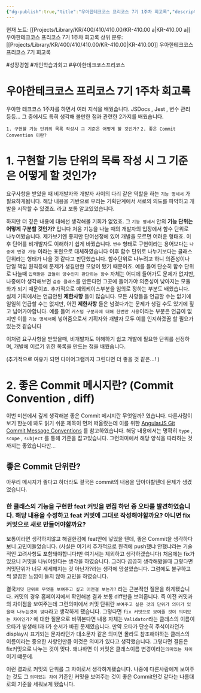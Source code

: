 ```yaml
---
{"dg-publish":true,"title":"우아한테크코스 프리코스 7기 1주차 회고록","description":"1주차 미션에서 주로 생각해 본 내용인 기능 단위 목록을 작성하는 방법이란? 그리고 좋은  commit message란? 생각해본 내용을 다루고 있습니다.","permalink":"/projects/library/kr/400/410/410-00/kr-410-00-a/","dgPassFrontmatter":true,"noteIcon":"0","created":"2024-11-19T01:38:24.003+09:00","updated":"2024-11-20T19:48:47.923+09:00"}
---
```


현재 노트: [[Projects/Library/KR/400/410/410.00/KR-410.00 a\|KR-410.00 a]] 우아한테크코스 프리코스 7기 1주차 회고록
상위 분류: [[Projects/Library/KR/400/410/410.00/KR-410.00\|KR-410.00]] 우아한테크코스 프리코스 7기 회고록


#성장경험 #개인학습과회고 #우아한테크코스프리코스


# 우아한테크코스 프리코스 7기 1주차 회고록



우아한 테크코스 1주차를 하면서 여러 지식을 배웠습니다.
JSDocs , Jest , 변수 관리 등등... 그 중에서도 특히 생각해 볼만한 점과 관련한 2가지를 배웠습니다.


`1. 구현할 기능 단위의 목록 작성시 그 기준은 어떻게 할 것인가?`
`2. 좋은 Commit Convention 이란?`


# 1. 구현할 기능 단위의 목록 작성 시 그 기준은 어떻게 할 것인가?

요구사항을 받았을 때 비개발자와 개발자 사이의 다리 같은 역할을 하는 `기능 명세서` 가 필요하게됩니다. 해당 내용을 기반으로 우리는 기획단계에서 서로의 의도를 파악하고 개발을 시작할 수 있겠죠. 라고 보통 알고있었습니다.

하지만 더 깊은 내용에 대해선 생각해볼 기회가 없었죠. 그  `기능 명세서` 안의 **기능 단위는 어떻게 구분할 것인가?** 입니다
처음 기능을 나눌 때의 개발자의 입장에서 함수 단위로 나누어봤습니다. 제가보기엔 좋지만 단어선정에 있어 개발을 모르면 어려운 형태죠.
이후 단어를 비개발자도 이해하기 쉽게 바꿨습니다. `변수` 형태로 구현이라는 용어보다는 `나중에 변경 가능` 이라는 표현으로 대체하였습니다
이후 함수 단위로 나누기보다는 클래스 단위라는 형태가 나을 것 같다고 판단했습니다. 함수단위로 나누려고 하니 의존성이나 단일 책임 원칙등에 문제가 생길만한 모양이 됐기 때문이죠. 예를 들어 단순히 함수 단위로 나눌때 `입력받은 값들이 양수인지 판단하는 함수` 자체는 어디에 들어가도 문제가 없지만, 나중에야 생각해보면 `검증 클래스`를 만든다면 그곳에 들어가야 의존성이 낮아지는 모듈화가 되기 때문이죠.
추가적으로 예외케이스부분을 임의로 정하는 부분도 배웠습니다. 실제 기획에서는 언급안된 **제한사항** 들이 많습니다. 모든 사항들을 언급할 수는 없기에 일일히 언급할 수는 없지만, 어떤 **제한사항** 들은 넘겼다가는 문제가 생길 수도 있기에 짚고 넘어가야합니다.  예를 들어 `커스텀 구분자에 대해 한번만 사용`이라는 부분은 언급이 없지만 이를 `기능 명세서`에 넣어줌으로서 기획자와 개발자 모두 이를 인지하겠끔 할 필요가 있는것 같습니다


이처럼 요구사항을 받았을때, 비개발자도 이해하기 쉽고 개발에 필요한 단위를 선정하며, 개발에 이르기 위한 목록을 만드는 점을 배웠습니다.

(추가적으로 여유가 되면 다이어그램까지 그린다면 더 좋을 것 같은...! )


# 2. 좋은 Commit 메시지란? (Commit Convention ,  diff)


이번 미션에서 깊게 생각해본 좋은  Commit 메시지란 무엇일까? 였습니다. 
다른사람이 보기 한눈에 봐도 읽기 쉬운 제목이 먼저 떠올랐는데 이를 위한 [AngularJS Git Commit Message Conventions](https://gist.github.com/stephenparish/9941e89d80e2bc58a153) 를 참고하였습니다. 해당 내용에서는 명확히 `type` , `scope` , `subject` 를 통해 기준을 잡고있습니다. 그런의미에서 해당 양식을 따라하는 것 까지는 좋았습니다만...

## 좋은 Commit 단위란?
아무리 메시지가 좋다고 하더라도 결국은 commit의 내용을 담아야할텐데 문제가 생겼었습니다.
### 한 클래스의 기능을 구현한 feat 커밋을 편집 하던 중 오타를 발견하였습니다. 해당 내용을 수정하고 feat 커밋에 그대로 작성해야할까요? 아니면 fix커밋으로 새로 만들어야할까요?
보통이라면 생각하지않고 해결한김에 feat안에 넣었을 텐데, 좋은 Commit을 생각하다보니 고민이들었습니다.
(사실은 여기서 추가적으로 원격에 push했냐 안했냐라는 기술적인 고려사항도 포함돼야합니다!만 여기서는 제외하고 생각하겠습니다)
처음에는 fix가 있으니 커밋을 나눠야된다는 생각을 하였습니다. 그러다 곰곰히 생각해봤을때 그렇다면 커밋단위가 너무 세세해지는 것 아닌가?라는 생각에 망설였습니다. 그럼에도 불구하고 썩 깔끔한 느낌이 들지 않아 고민을 하였습니다.

결국`커밋 단위로 무엇을 보여주고 싶고 어떤걸 보는가?` 라는 근본적인 질문을 하게됐습니다.
커밋의 경우 홈페이지에서 확인해본 결과 보통 diff만을 보여줍니다. 즉  이전 커밋과의 차이점을 보여주는데 그런의미에서 커밋 단위란 `보여주고 싶은 것의 단위가 의미가 있을때 나누는것이 맞다`라고 생각하게 됐습니다. 그렇다면 `fix 커밋으로 보여줄 것이 의미있는 차이인가?` 에 대한 질문으로 바꿔본다면 내용 자체는 `Validator`라는 클래스의 이름이 오타가 발생해 l과 i가 순서가 바뀐 문제였습니다. 만약 오타가 단순히 주석이라던가 display시 표기되는 문자라던가 대소문자 같은 의미면 몰라도 참조해야하는 클래스의 이름이라는 중요한 사항인만큼 이것은 의미가 있다고 생각했습니다. 그렇다면 결론은 fix커밋으로 나누는 것이 맞다. 왜냐하면 이 커밋은 클래스이름 변경이라는`의미있는 차이` 이기 떄문에.

이런 결과로 커밋의 단위를 그 차이로서 생각하게됐습니다. 나중에 다른사람에게 보여주는 것도 그 `의미있는 차이` 기준인 커밋을 보여주는 것이 좋은 Commit인것 같다는 나름대로의 기준을 세워보게 됐습니다.

